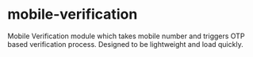 # mobile-verification
Mobile Verification module which takes mobile number and triggers OTP based verification process. Designed to be lightweight and load quickly.
